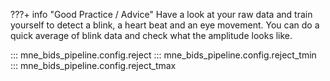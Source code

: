 ???+ info "Good Practice / Advice"
    Have a look at your raw data and train yourself to detect a blink, a heart
    beat and an eye movement.
    You can do a quick average of blink data and check what the amplitude looks
    like.

::: mne_bids_pipeline.config.reject
::: mne_bids_pipeline.config.reject_tmin
::: mne_bids_pipeline.config.reject_tmax
